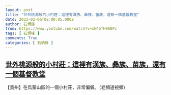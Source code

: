 ```yaml
---
layout: post
title: "世外桃源般的小村莊：這裡有漢族、彝族、苗族，還有一個基督教堂"
date: 2022-02-06T02:00:05.000Z
author: 石炳鋒
from: https://www.youtube.com/watch?v=sN45fH968Pc
tags: [ 石炳锋 ]
comments: True
categories: [ 石炳锋 ]
---
```

<!--1644112805000-->
[世外桃源般的小村莊：這裡有漢族、彝族、苗族，還有一個基督教堂](https://www.youtube.com/watch?v=sN45fH968Pc)
------

<div>
【貴州】在烏蒙山區的一個小村莊，非常偏僻。（老頻道視頻）
</div>
